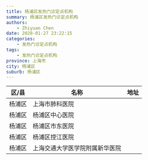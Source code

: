 ```yaml
---
title: 杨浦区发热门诊定点机构
summary: 杨浦区发热门诊定点机构
authors: 
    - Zhiyuan Chen
date: 2020-01-27 23:22:15
categories: 
    - 发热门诊定点机构
tags: 
    - 发热门诊定点机构
province: 上海市
city: 杨浦区
suburb: 杨浦区
---
```


|  区/县  |  名称  |  地址  |
|------|-------|------|
|  杨浦区  |  上海市肺科医院  |    
|  杨浦区  |  杨浦区中心医院  |    
|  杨浦区  |  杨浦区市东医院  |    
|  杨浦区  |  杨浦区控江医院  |    
|  杨浦区  |  上海交通大学医学院附属新华医院  |    

